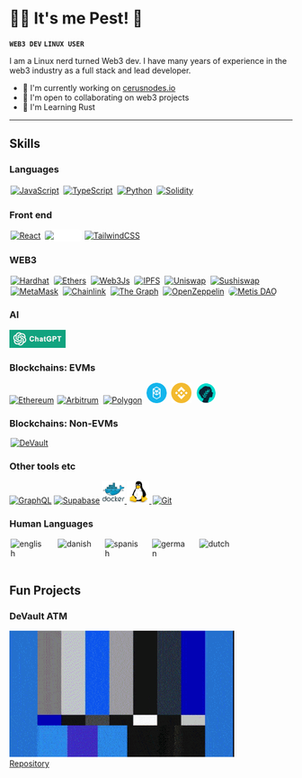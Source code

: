 # 🧨💥 It's me Pest! 👋

**`WEB3 DEV`** **`LINUX USER`**

I am a Linux nerd turned Web3 dev. I have many years of experience in the web3 industry as a full stack and lead developer.

- 🚀 I'm currently working on [cerusnodes.io](http://cerusnodes.io)
- 🤝 I'm open to collaborating on web3 projects
- 📖 I'm Learning Rust

---

## Skills

### Languages

<p align="left">

<a href="https://developer.mozilla.org/en-US/docs/Web/JavaScript" target="_blank" rel="noreferrer"><img style="padding: 0px 2px;" src="https://raw.githubusercontent.com/danielcranney/readme-generator/main/public/icons/skills/javascript-colored.svg" width="36" height="36" alt="JavaScript" /></a>
<a href="https://www.typescriptlang.org/" target="_blank" rel="noreferrer"><img style="padding: 0px 2px;" src="https://raw.githubusercontent.com/danielcranney/readme-generator/main/public/icons/skills/typescript-colored.svg" width="36" height="36" alt="TypeScript" /></a>
<a href="https://www.python.org/" target="_blank" rel="noreferrer"><img style="padding: 0px 2px;" src="https://raw.githubusercontent.com/danielcranney/readme-generator/main/public/icons/skills/python-colored.svg" width="36" height="36" alt="Python" /></a>
<a href="https://docs.soliditylang.org/" target="_blank" rel="noreferrer"><img style="border-radius: 5px;background: white;padding: 2px 2px;" src="https://tintinweb.gallerycdn.vsassets.io/extensions/tintinweb/vscode-solidity-flattener/0.0.11/1647941306788/Microsoft.VisualStudio.Services.Icons.Default" width="36" height="36" alt="Solidity" /></a>

</p>

### Front end

<a href="https://reactjs.org/" target="_blank" rel="noreferrer"><img style="padding: 0px 2px;" src="https://raw.githubusercontent.com/danielcranney/readme-generator/main/public/icons/skills/react-colored.svg" width="36" height="36" alt="React" /></a>
<a  style="color:white;" href="https://nextjs.org/docs" target="_blank" rel="noreferrer"><img style="border-radius: 5px;background: white;padding: 2px 2px;" src="https://i.ytimg.com/an/cxm6FNyKzwA/3903739474801779860_mq.jpg?v=62a9dfef" width="36" height="36" alt="NextJs" /></a>
<a href="https://tailwindcss.com/" target="_blank" rel="noreferrer"><img style="padding: 0px 2px;" src="https://raw.githubusercontent.com/danielcranney/readme-generator/main/public/icons/skills/tailwindcss-colored.svg" width="36" height="36" alt="TailwindCSS" /></a>

### WEB3

<a href="https://hardhat.org/" target="_blank" rel="noreferrer"><img style="padding: 0px 2px;" src="https://raw.githubusercontent.com/danielcranney/readme-generator/main/public/icons/skills/hardhat-colored.svg" width="36" height="36" alt="Hardhat" /></a>
<a href="https://ethers.io" target="_blank" rel="noreferrer"><img  style="border-radius: 5px;background: white;padding: 2px 2px;" src="https://avatars.githubusercontent.com/u/18492273?s=200&v=4" width="36" height="36" alt="Ethers" /></a>
<a href="https://web3js.readthedocs.io/en/v1.7.1/#" target="_blank" rel="noreferrer"><img style="padding: 0px 2px;" src="https://github.com/web3/web3.js/blob/4.x/assets/logo/web3js.jpg?raw=true" width="36" height="36" alt="Web3Js" /></a>
<a href="https://ipfs.io/" target="_blank" rel="noreferrer"><img  style="border-radius: 5px;background: white;padding: 2px 2px;" src="https://upload.wikimedia.org/wikipedia/commons/1/18/Ipfs-logo-1024-ice-text.png" width="36" height="36" alt="IPFS" /></a>
<a href="https://uniswap.org/" target="_blank" rel="noreferrer"><img style="padding: 0px 2px;" src="https://raw.githubusercontent.com/danielcranney/readme-generator/main/public/icons/skills/uniswap-colored.svg" width="36" height="36" alt="Uniswap" /></a>
<a href="https://www.sushi.com/" target="_blank" rel="noreferrer"><img style="padding: 0px 2px;" src="https://raw.githubusercontent.com/danielcranney/readme-generator/main/public/icons/skills/sushiswap-colored.svg" width="36" height="36" alt="Sushiswap" /></a>
<a href="https://metamask.io/" target="_blank" rel="noreferrer"><img style="padding: 0px 2px;" src="https://raw.githubusercontent.com/danielcranney/readme-generator/main/public/icons/skills/metamask-colored.svg" width="36" height="36" alt="MetaMask" /></a>
<a href="https://chain.link/" target="_blank" rel="noreferrer"><img style="padding: 0px 2px;" src="https://raw.githubusercontent.com/danielcranney/readme-generator/main/public/icons/skills/chainlink-colored.svg" width="36" height="36" alt="Chainlink" /></a>
<a href="https://thegraph.com/en/" target="_blank" rel="noreferrer"><img style="padding: 0px 2px;" src="https://raw.githubusercontent.com/danielcranney/readme-generator/main/public/icons/skills/the-graph-colored.svg" width="36" height="36" alt="The Graph" /></a>
<a href="https://github.com/OpenZeppelin" target="_blank" rel="noreferrer"><img style="padding: 0px 2px;" src="https://avatars.githubusercontent.com/u/20820676?s=200&v=4" width="36" height="36" alt="OpenZeppelin" /></a>
<a href="https://github.com/LayerZero-Labs" target="_blank" rel="noreferrer"><img style="border-radius: 25px;padding: 0px 2px;" src="https://avatars.githubusercontent.com/u/90789833?s=200&v=4" width="36" height="36" alt="Metis DAO" /></a>

### AI

<img style="padding: 0px 0px 0px 0px;" src="./images/chatgpt.png" width="100" height="32" alt="ChatGPT" />

### Blockchains: EVMs

<a  href="https://ethereum.org/en/" target="_blank" rel="noreferrer"><img style="padding: 0px 0px 0px 0px;" src="https://raw.githubusercontent.com/danielcranney/readme-generator/main/public/icons/skills/ethereum-colored.svg" width="36" height="36" alt="Ethereum" /></a>
<a href="https://portal.arbitrum.one/" target="_blank" rel="noreferrer"><img style="padding: 0px 2px;" src="https://raw.githubusercontent.com/danielcranney/readme-generator/main/public/icons/skills/arbitrum-colored.svg" width="36" height="36" alt="Arbitrum" /></a>
<a href="https://polygon.technology/" target="_blank" rel="noreferrer"><img style="padding: 0px 2px;" src="https://raw.githubusercontent.com/danielcranney/readme-generator/main/public/icons/skills/polygon-colored.svg" width="36" height="36" alt="Polygon" /></a>
<a href="https://polygon.technology/" target="_blank" rel="noreferrer"><img style="border-radius: 25px;padding: 0px 2px;" src="./images/evms/ftm.png" width="36" height="36" alt="Fantom Opera" /></a>
<a href="https://www.bnbchain.org/en" target="_blank" rel="noreferrer"><img style="padding: 0px 2px;" src="./images/evms/bnb.png" width="36" height="36" alt="BNB Chain" /></a>
<a href="https://www.metis.io/" target="_blank" rel="noreferrer"><img style="border-radius: 25px;padding: 0px 2px;" src="./images/evms/metis.png" width="36" height="36" alt="Metis DAO" /></a>

### Blockchains: Non-EVMs

<p>
<a href="https://devault.cc/" target="_blank" rel="noreferrer"><img style="padding: 0px 2px;" src="https://github.com/devaultcrypto/dvtgraphics/blob/master/Icons/DVT-Logo-D-100px-Light.png?raw=true" width="36" height="36" alt="DeVault" /></a>

### Other tools etc

<a href="https://graphql.org/" target="_blank" rel="noreferrer"><img src="https://raw.githubusercontent.com/danielcranney/readme-generator/main/public/icons/skills/graphql-colored.svg" width="36" height="36" alt="GraphQL" /></a>
<a href="https://supabase.io/" target="_blank" rel="noreferrer"><img src="https://raw.githubusercontent.com/danielcranney/readme-generator/main/public/icons/skills/supabase-colored.svg" width="36" height="36" alt="Supabase" /></a>
<a href="https://www.docker.com/" target="_blank" rel="noreferrer"> <img src="https://raw.githubusercontent.com/devicons/devicon/master/icons/docker/docker-original-wordmark.svg" alt="docker" width="40" height="40"/> </a> <a href="https://www.linux.org/" target="_blank" rel="noreferrer"> <img src="https://raw.githubusercontent.com/devicons/devicon/master/icons/linux/linux-original.svg" alt="linux" width="40" height="40"/> </a>
<a href="https://git-scm.com/" target="_blank" rel="noreferrer"><img style="padding: 0px 2px;" src="https://raw.githubusercontent.com/danielcranney/readme-generator/main/public/icons/skills/git-colored.svg" width="36" height="36" alt="Git" /></a>

### Human Languages

<div style=" display: flex; flex-direction: row;">
<span style=" display: flex; flex-direction: column;padding: 0px 10px 10px 0px;align-items:center;">
 <img style="padding: 0px 2px;" src="https://upload.wikimedia.org/wikipedia/en/thumb/a/ae/Flag_of_the_United_Kingdom.svg/120px-Flag_of_the_United_Kingdom.svg.png" alt="english" width="60" height="40"/>
</span>
<span style=" display: flex; flex-direction: column;;padding: 0px 10px;align-items:center;">
 <img style="padding: 0px 2px;" src="https://upload.wikimedia.org/wikipedia/commons/thumb/9/9c/Flag_of_Denmark.svg/120px-Flag_of_Denmark.svg.png" alt="danish" width="60" height="40"/>
</span>
<span style=" display: flex; flex-direction: column;;padding: 0px 10px;align-items:center;">
 <img style="padding: 0px 2px;" src="https://upload.wikimedia.org/wikipedia/en/thumb/9/9a/Flag_of_Spain.svg/120px-Flag_of_Spain.svg.png" alt="spanish" width="60" height="40"/>
</span>
<span style=" display: flex; flex-direction: column;;padding: 0px 10px;align-items:center;">
 <img style="padding: 0px 2px;" src="https://upload.wikimedia.org/wikipedia/en/thumb/b/ba/Flag_of_Germany.svg/120px-Flag_of_Germany.svg.png" alt="german" width="60" height="40"/>
</span>
<span style=" display: flex; flex-direction: column;;padding: 0px 10px;align-items:center;">
 <img style="padding: 0px 2px;" src="https://upload.wikimedia.org/wikipedia/commons/thumb/2/20/Flag_of_the_Netherlands.svg/120px-Flag_of_the_Netherlands.svg.png" alt="dutch" width="60" height="40"/>
</span>
</div>

## Fun Projects

### DeVault ATM

![A DeVault ATM youtube](https://github.com/pppest/devault-atm-touch/blob/master/images/atm-vid-fast.gif)  
[Repository](https://github.com/pppest/devault-atm-touch)
